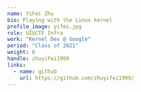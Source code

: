```yaml
---
name: YiFei Zhu
bio: Playing with the Linux kernel
profile_image: yifei.jpg
role: UIUCTF Infra
work: "Kernel Dev @ Google"
period: "Class of 2021" 
weight: 0
handle: zhuyifei1999
links:
  - name: github
    url: https://github.com/zhuyifei1999/
---
```

